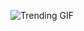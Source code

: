 
<!-- GIF_SECTION -->
![Trending GIF](https://media4.giphy.com/media/v1.Y2lkPThiYjIxNzcyZDRybWZ0eDBya2ZhdTh5bW8wN2k2cmw2cHUzbmt1cnV5Mjl5cHZ0OCZlcD12MV9naWZzX3NlYXJjaCZjdD1n/A06UFEx8jxEwU/giphy.gif)
<!-- END_GIF_SECTION -->
